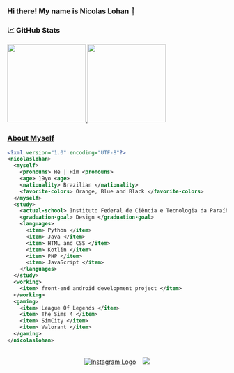 ### Hi there! My name is Nicolas Lohan 👋

### &#x1f4c8; GitHub Stats

<div>
  <a href="https://github.com/nicolaslohan">
  <img height="180em" src="https://github-readme-stats.vercel.app/api?username=nicolaslohan&show_icons=true&theme=dark&include_all_commits=true&count_private=true"/>
  <img height="180em" src="https://github-readme-stats.vercel.app/api/top-langs/?username=nicolaslohan&layout=compact&langs_count=16&theme=dark"/>
<div>
  
### About Myself

```xml
<?xml version="1.0" encoding="UTF-8"?>
<nicolaslohan>
  <myself>
    <pronouns> He | Him <pronouns>
    <age> 19yo <age>
    <nationality> Brazilian </nationality>
    <favorite-colors> Orange, Blue and Black </favorite-colors>
  </myself>
  <study>
    <actual-school> Instituto Federal de Ciência e Tecnologia da Paraíba - campus Campina Grande </actual-school>
    <graduation-goal> Design </graduation-goal>
    <languages>
      <item> Python </item>
      <item> Java </item>
      <item> HTML and CSS </item>
      <item> Kotlin </item>
      <item> PHP </item>
      <item> JavaScript </item>
    </languages>
  </study>
  <working>
    <item> front-end android development project </item>
  </working>
  <gaming>
    <item> League Of Legends </item>
    <item> The Sims 4 </item>
    <item> SimCity </item>
    <item> Valorant </item>
  </gaming>
</nicolaslohan>
```

<p align="center">
<br>
<a href="https://www.instagram.com/nascolas/"><img src="https://img.shields.io/badge/Instagram-E4405F?style=for-the-badge&logo=instagram&logoColor=white" title="Jônatas's Instagram" alt="Instagram Logo" /></a>&nbsp;&nbsp;&nbsp;
<a target="_blank" href="mailto:nicolauraujo@gmail.com"><img src="https://img.shields.io/badge/-Gmail-D14836?style=for-the-badge&logo=Gmail&logoColor=white"></img></a>
<br>
</p>
